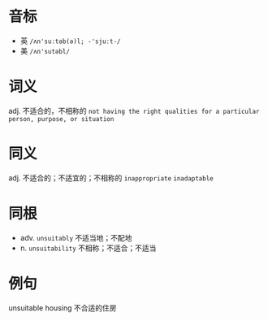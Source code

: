 # 音标

- 英 `/ʌn'suːtəb(ə)l; -'sjuːt-/`
- 美 `/ʌn'sutəbl/`

# 词义

adj. 不适合的，不相称的
`not having the right qualities for a particular person, purpose, or situation`

# 同义

adj. 不适合的；不适宜的；不相称的
`inappropriate` `inadaptable`

# 同根

- adv. `unsuitably` 不适当地；不配地
- n. `unsuitability` 不相称；不适合；不适当

# 例句

unsuitable housing
不合适的住房


